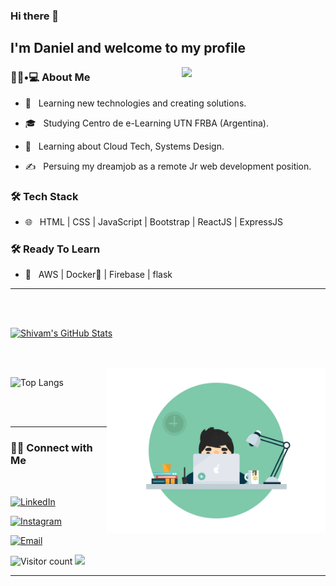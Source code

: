 ### Hi there 👋<h2> I'm Daniel and welcome to my profile</h2>

<img align='right' src="https://media.giphy.com/media/M9gbBd9nbDrOTu1Mqx/giphy.gif" width="230">

<h3> 👨🏻•💻 About Me </h3>



- 🤔 &nbsp; Learning new technologies and creating solutions.

- 🎓 &nbsp; Studying Centro de e-Learning UTN FRBA (Argentina).

- 🌱 &nbsp; Learning about Cloud Tech, Systems Design.

- ✍️ &nbsp; Persuing my dreamjob as a remote Jr web development position.



<h3>🛠 Tech Stack</h3>


- 🌐 &nbsp; HTML | CSS | JavaScript | Bootstrap | ReactJS | ExpressJS

<!--

- 🛢 &nbsp; PHP | MongoDB

- 🔧 &nbsp; Git | Markdown | Selenium | Tidyverse

-->



<h3>🛠 Ready To Learn</h3>

- 🔧 &nbsp; AWS | Docker🐳 | Firebase | flask

<hr>



<br/><br/>

[![Shivam's GitHub Stats](https://github-readme-stats.vercel.app/api?username=danlantuc&show_icons=true)](https://github.com/danlantuc)

<br/>

<br/>

<img src="https://github.com/nirala69/nirala69/blob/master/70804f7e25b11f29db904f2fa7b4cd9d.gif" width="350" align='right'>

![Top Langs](https://github-readme-stats.vercel.app/api/top-langs/?username=danlantuc&show_icons=true)

<br><br>



<hr>



<h3> 🤝🏻 Connect with Me </h3>

<br>



<p align="center">

<a href="https://www.linkedin.com/in/daniel-lanciotti-3314aa48/"><img alt="LinkedIn" src="https://img.shields.io/badge/LinkedIn-Shivam%20Malpani-blue?style=flat-square&logo=linkedin"></a>

<a href="https://www.instagram.com/dannylanciotti/"><img alt="Instagram" src="https://img.shields.io/badge/Instagram-i__disbalance-black?style=flat-square&logo=instagram"></a>

<a href="mailto:daniellanciotti@gmail.com"><img alt="Email" src="https://img.shields.io/badge/Email-daniellanciotti1@gmail.com-blue?style=flat-square&logo=gmail"></a>

</p>





![Visitor count](https://visitor-badge.laobi.icu/badge?page_id=shivam0110.shivam0110)   <img src="https://media.giphy.com/media/dxn6fRlTIShoeBr69N/giphy.gif" width="30">





<hr>
